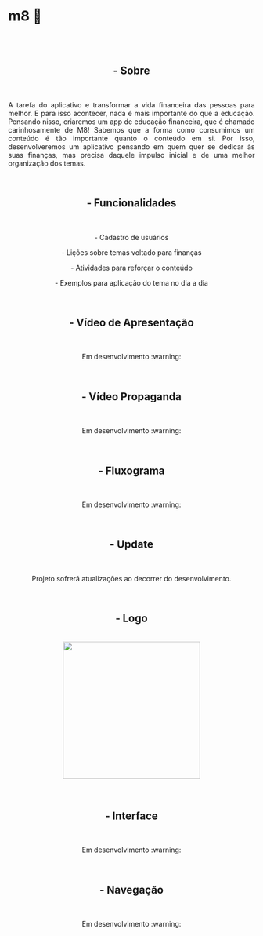 # m8 :checkered_flag:
</br></br>

<h2 align="center"> - Sobre </h2>
</br>
<p align=justify>A tarefa do aplicativo e transformar a vida financeira das pessoas para melhor.
E para isso acontecer, nada é mais importante do que a educação. 
Pensando nisso, criaremos um app de educação financeira, que é chamado carinhosamente de M8!
Sabemos que a forma como consumimos um conteúdo é tão importante quanto o conteúdo em si.
Por isso, desenvolveremos um aplicativo pensando em quem quer se dedicar às suas finanças, 
mas precisa daquele impulso inicial e de uma melhor organização dos temas.</p>
</br>
 
<h2 align="center"> - Funcionalidades </h2>
</br>


<p align="center"> - Cadastro de usuários</p>
<p align="center"> - Lições sobre temas voltado para finanças</p>
<p align="center"> - Atividades para reforçar o conteúdo</p>
<p align="center"> - Exemplos para aplicação do tema no dia a dia</p> 
</br>

<h2 align="center"> - Vídeo de Apresentação </h2>
</br>

<p align="center">Em desenvolvimento :warning: </p>
</br>

<h2 align="center"> - Vídeo Propaganda </h2>
</br>

<p  align="center"> Em desenvolvimento :warning:</p>
</br>

<h2 align="center"> - Fluxograma </h2>
</br>

<p  align="center"> Em desenvolvimento :warning:</p>
</br>

<h2 align="center"> - Update </h2>
</br>

<p  align="center"> Projeto sofrerá atualizações ao decorrer do desenvolvimento.</p>
</br>

<h2 align="center"> - Logo </h2>
 <br />
<div align="center">
<img src="https://user-images.githubusercontent.com/58218270/160380846-0aaaff10-e559-4d56-8c50-acc3dc71d1da.png" width="280px" />
</div> </br> </br>

<h2 align="center"> - Interface</h2>
 <br />

<p  align="center"> Em desenvolvimento :warning:</p>
</br>

<h2 align="center"> - Navegação</h2>
 <br />
 
<p  align="center"> Em desenvolvimento :warning:</p>
</br>
